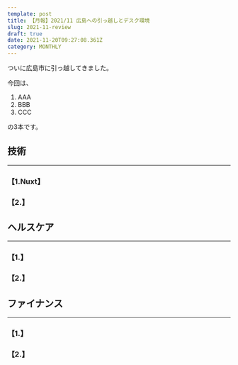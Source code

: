 ```yaml
---
template: post
title: 【月報】2021/11 広島への引っ越しとデスク環境
slug: 2021-11-review
draft: true
date: 2021-11-20T09:27:08.361Z
category: MONTHLY
---
```

ついに広島市に引っ越してきました。

今回は、  

1. AAA
2. BBB
3. CCC

の3本です。  

## 技術

- - -

### 【1.Nuxt】

### 【2.】

## ヘルスケア

- - -

### 【1.】 　

### 【2.】

## ファイナンス

- - -

### 【1.】

### 【2.】